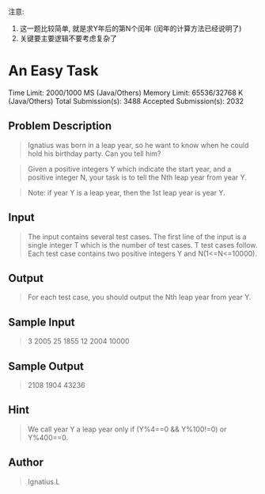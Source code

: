 注意:
1. 这一题比较简单, 就是求Y年后的第N个闰年 (闰年的计算方法已经说明了)
2. 关键要主要逻辑不要考虑复杂了


# An Easy Task

Time Limit: 2000/1000 MS (Java/Others) Memory Limit: 65536/32768 K (Java/Others)
Total Submission(s): 3488 Accepted Submission(s): 2032

## Problem Description
> Ignatius was born in a leap year, so he want to know when he could hold his birthday party. Can you tell him?

> Given a positive integers Y which indicate the start year, and a positive integer N, your task is to tell the Nth leap year from year Y.

> Note: if year Y is a leap year, then the 1st leap year is year Y.
 

## Input
> The input contains several test cases. The first line of the input is a single integer T which is the number of test cases. T test cases follow.
Each test case contains two positive integers Y and N(1<=N<=10000).


## Output
> For each test case, you should output the Nth leap year from year Y.


## Sample Input
> 3
> 2005 25
> 1855 12
> 2004 10000


## Sample Output
> 2108
> 1904
> 43236

## Hint

> We call year Y a leap year only if (Y%4==0 && Y%100!=0) or Y%400==0.
	 


## Author
> Ignatius.L
